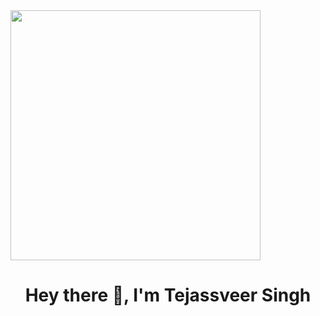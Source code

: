 <img src="https://github.com/Tejassveer08/Tejassveer08/image_resize/blob/main/image_2024-12-08_090130418.png" width="400" height="400" />
<h1 align="center">Hey there 👋, I'm Tejassveer Singh</h1>


